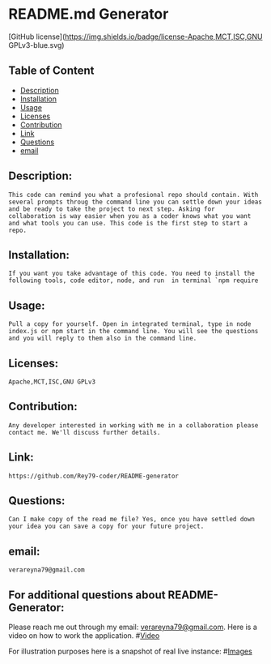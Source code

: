 
# README.md Generator


[GitHub license](https://img.shields.io/badge/license-Apache,MCT,ISC,GNU GPLv3-blue.svg)

## Table of Content

- [Description](#Description)
- [Installation](#Installation)
- [Usage](#Usage)
- [Licenses](#Licenses)
- [Contribution](#Contribution)
- [Link](#Link)
- [Questions](#Questions)
- [email](#email)

## Description:
    This code can remind you what a profesional repo should contain. With several prompts throug the command line you can settle down your ideas and be ready to take the project to next step. Asking for collaboration is way easier when you as a coder knows what you want and what tools you can use. This code is the first step to start a repo.
## Installation:
    If you want you take advantage of this code. You need to install the following tools, code editor, node, and run  in terminal `npm require
## Usage:
    Pull a copy for yourself. Open in integrated terminal, type in node index.js or npm start in the command line. You will see the questions and you will reply to them also in the command line.
## Licenses:
    Apache,MCT,ISC,GNU GPLv3
## Contribution:
    Any developer interested in working with me in a collaboration please contact me. We'll discuss further details.
## Link:
    https://github.com/Rey79-coder/README-generator
## Questions:
    Can I make copy of the read me file? Yes, once you have settled down your idea you can save a copy for your future project.
## email:
    verareyna79@gmail.com

## For additional questions about README-Generator:
   Please reach me out through my email: verareyna79@gmail.com.
   Here is a video on how to work the application.
#[Video](https://drive.google.com/file/d/1tl1pwlHSfMgXHlhJiNjzWUhO9NW5Duhr/view?usp=sharing)

For illustration purposes here is a snapshot of real live instance:
#[Images](https://raw.githubusercontent.com/Rey79-coder/README-generator/main/assets/img/README-sample-template-1920x720.png)

